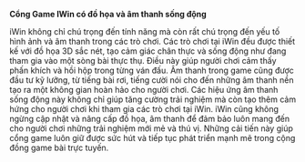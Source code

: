 **Cổng Game IWin có đồ họa và âm thanh sống động**

iWin không chỉ chú trọng đến tính năng mà còn rất chú trọng đến yếu tố hình ảnh và âm thanh trong các trò chơi. Các trò chơi tại iWin đều được thiết kế với đồ họa 3D sắc nét, tạo cảm giác chân thực và sống động như đang tham gia vào một sòng bài thực thụ. Điều này giúp người chơi cảm thấy phấn khích và hồi hộp trong từng ván đấu.
Âm thanh trong game cũng được đầu tư kỹ lưỡng, từ tiếng bài rơi, tiếng cười nói cho đến những âm thanh nền tạo ra một không gian hoàn hảo cho người chơi. Các hiệu ứng âm thanh sống động này không chỉ giúp tăng cường trải nghiệm mà còn tạo thêm cảm hứng cho người chơi khi tham gia các trò chơi tại iWin.
iWin cũng không ngừng cập nhật và nâng cấp đồ họa, âm thanh để đảm bảo luôn mang đến cho người chơi những trải nghiệm mới mẻ và thú vị. Những cải tiến này giúp cổng game luôn giữ được sức hút và tiếp tục phát triển mạnh mẽ trong cộng đồng game bài trực tuyến.
